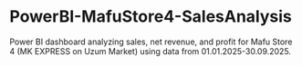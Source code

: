 # PowerBI-MafuStore4-SalesAnalysis
Power BI dashboard analyzing sales, net revenue, and profit for Mafu Store 4 (MK EXPRESS on Uzum Market) using data from 01.01.2025-30.09.2025.

